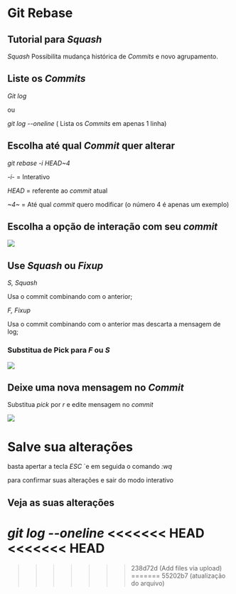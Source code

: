 # Git Rebase

## Tutorial para *Squash*

*Squash* Possibilita mudança histórica de *Commits* e novo agrupamento.

## Liste os *Commits*

*Git log*

ou 

*git log --oneline* ( Lista os *Commits* em apenas 1 linha)

## Escolha até qual *Commit* quer alterar

*git rebase -i HEAD~4* 

*-i*- = Interativo

*HEAD* = referente ao *commit* atual

*~4~* = Até qual *commit* quero modificar (o número 4 é apenas um exemplo)

## Escolha a opção de interação com seu *commit*

![](C:\Users\rafae\Downloads\lista%20rebase.png)

## Use *Squash* ou *Fixup*

*S, Squash*

Usa o commit combinando com o anterior;

*F, Fixup* 

Usa o commit combinando com o anterior mas descarta a mensagem de log;

### Substitua de Pick para *F* ou *S*

![](C:\Users\rafae\Downloads\1_6A0y666_mP_VOa4hl6t0RA.png)

## Deixe uma nova mensagem no *Commit*

Substitua *pick* por *r* e edite mensagem no *commit*

![](C:\Users\rafae\Downloads\1_llZS2gI0lrMf1JnvrbnpbA.png)

# Salve sua alterações

 basta apertar a tecla *ESC* `e em seguida o comando *:wq* 

para confirmar suas alterações e sair do modo interativo

## Veja as suas alterações

*git log --oneline*
<<<<<<< HEAD
<<<<<<< HEAD
=======


>>>>>>> 238d72d (Add files via upload)
=======
>>>>>>> 55202b7 (atualização do arquivo)
